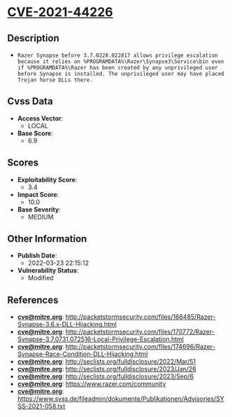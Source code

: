 
# [CVE-2021-44226](https://cve.mitre.org/cgi-bin/cvename.cgi?name=CVE-2021-44226)

## Description

- `Razer Synapse before 3.7.0228.022817 allows privilege escalation because it relies on %PROGRAMDATA%\Razer\Synapse3\Service\bin even if %PROGRAMDATA%\Razer has been created by any unprivileged user before Synapse is installed. The unprivileged user may have placed Trojan horse DLLs there.`

## Cvss Data

- **Access Vector**:
  - LOCAL
- **Base Score**:
  - 6.9

## Scores

- **Exploitability Score**:
  - 3.4
- **Impact Score**:
  - 10.0
- **Base Severity**:
  - MEDIUM

## Other Information

- **Publish Date**:
  - 2022-03-23 22:15:12
- **Vulnerability Status**:
  - Modified

## References

- **cve@mitre.org**: http://packetstormsecurity.com/files/166485/Razer-Synapse-3.6.x-DLL-Hijacking.html
- **cve@mitre.org**: http://packetstormsecurity.com/files/170772/Razer-Synapse-3.7.0731.072516-Local-Privilege-Escalation.html
- **cve@mitre.org**: http://packetstormsecurity.com/files/174696/Razer-Synapse-Race-Condition-DLL-Hijacking.html
- **cve@mitre.org**: http://seclists.org/fulldisclosure/2022/Mar/51
- **cve@mitre.org**: http://seclists.org/fulldisclosure/2023/Jan/26
- **cve@mitre.org**: http://seclists.org/fulldisclosure/2023/Sep/6
- **cve@mitre.org**: https://www.razer.com/community
- **cve@mitre.org**: https://www.syss.de/fileadmin/dokumente/Publikationen/Advisories/SYSS-2021-058.txt
